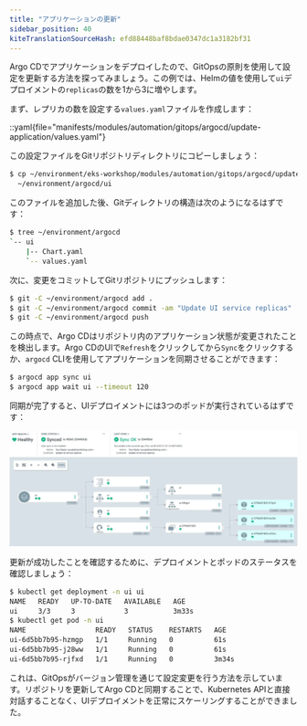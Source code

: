 ```yaml
---
title: "アプリケーションの更新"
sidebar_position: 40
kiteTranslationSourceHash: efd88448baf8bdae0347dc1a3182bf31
---
```


Argo CDでアプリケーションをデプロイしたので、GitOpsの原則を使用して設定を更新する方法を探ってみましょう。この例では、Helmの値を使用して`ui`デプロイメントの`replicas`の数を1から3に増やします。

まず、レプリカの数を設定する`values.yaml`ファイルを作成します：

::yaml{file="manifests/modules/automation/gitops/argocd/update-application/values.yaml"}

この設定ファイルをGitリポジトリディレクトリにコピーしましょう：

```bash
$ cp ~/environment/eks-workshop/modules/automation/gitops/argocd/update-application/values.yaml \
  ~/environment/argocd/ui
```

このファイルを追加した後、Gitディレクトリの構造は次のようになるはずです：

```bash
$ tree ~/environment/argocd
`-- ui
    |-- Chart.yaml
    `-- values.yaml
```

次に、変更をコミットしてGitリポジトリにプッシュします：

```bash
$ git -C ~/environment/argocd add .
$ git -C ~/environment/argocd commit -am "Update UI service replicas"
$ git -C ~/environment/argocd push
```

この時点で、Argo CDはリポジトリ内のアプリケーション状態が変更されたことを検出します。Argo CDのUIで`Refresh`をクリックしてから`Sync`をクリックするか、`argocd` CLIを使用してアプリケーションを同期させることができます：

```bash
$ argocd app sync ui
$ argocd app wait ui --timeout 120
```

同期が完了すると、UIデプロイメントには3つのポッドが実行されているはずです：

![argocd-update-application](assets/argocd-update-application.webp)

更新が成功したことを確認するために、デプロイメントとポッドのステータスを確認しましょう：

```bash hook=update
$ kubectl get deployment -n ui ui
NAME   READY   UP-TO-DATE   AVAILABLE   AGE
ui     3/3     3            3           3m33s
$ kubectl get pod -n ui
NAME                 READY   STATUS    RESTARTS   AGE
ui-6d5bb7b95-hzmgp   1/1     Running   0          61s
ui-6d5bb7b95-j28ww   1/1     Running   0          61s
ui-6d5bb7b95-rjfxd   1/1     Running   0          3m34s
```

これは、GitOpsがバージョン管理を通じて設定変更を行う方法を示しています。リポジトリを更新してArgo CDと同期することで、Kubernetes APIと直接対話することなく、UIデプロイメントを正常にスケーリングすることができました。

